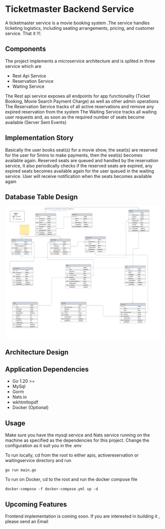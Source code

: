 # Ticketmaster Backend Service

A ticketmaster service is a movie booking system .The service handles ticketing logistics, including seating arrangements, pricing, and customer service. That it !!!.

## Components
The project implements a microservice architecture and is splited in three service which are 

* Rest Api Service
* Reservation Service
* Waiting Service

The Rest api service exposes all endpoints for app functionality (Ticket Booking, Movie Search Payment Charge) as well as other admin operations
The Reservation Service tracks of all active reservations and remove any expired reservation from the system
The Waiting Service tracks all waiting user requests and, as soon as the required number of seats become available (Server Sent Events)

## Implementation Story
Basically the user books seat(s) for a movie show, the seat(s) are reserved for the user for 5mins to make payments, then the seat(s) becomes available again. Reserved seats are queued and handled by the reservation service, it also periodically checks if the reserved seats are expired, any expired seats becomes available again for the user queued in the waiting service. User will receive notification when the seats becomes available again

## Database Table Design
![alt text](<Ticketmaster Database Tables Diagram.jpeg>)

## Architecture Design

## Application Dependencies
* Go 1.20 >=
* MySql
* Gorm
* Nats.io
* wkhtmltopdf
* Docker (Optional)

## Usage
Make sure you have the mysql service and Nats service running on the machine as specified as the dependencies for this project. Change the configuration as it suit you in the .env

To run locally, cd from the root to either apis, activereservation or waitingservice directory and run 

```
go run main.go
```

To run on Docker, cd to the root and run the docker compose file 

```
docker-compose -f docker-compose.yml up -d
```

## Upcoming Features
Frontend implementation is coming soon. If you are interested in building it , please send an Email


